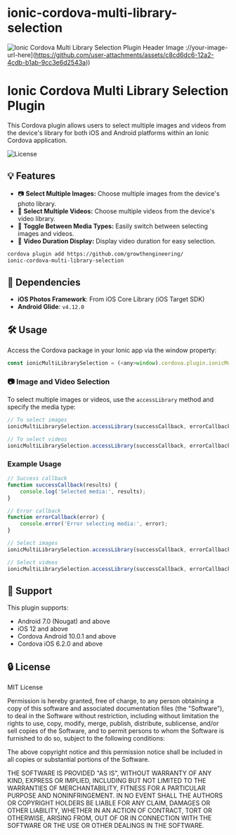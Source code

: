 # ionic-cordova-multi-library-selection

![Ionic Cordova Multi Library Selection Plugin Header Image]()
://your-image-url-here](https://github.com/user-attachments/assets/c8cd6dc6-12a2-4cdb-b1ab-9cc3e6d2543a))

# Ionic Cordova Multi Library Selection Plugin

This Cordova plugin allows users to select multiple images and videos from the device's library for both iOS and Android platforms within an Ionic Cordova application.

![License](https://img.shields.io/github/license/your-repo/ionic-cordova-multi-library-selection)

## 💡 Features

- 📷 **Select Multiple Images:** Choose multiple images from the device's photo library.
- 🎥 **Select Multiple Videos:** Choose multiple videos from the device's video library.
- 🔄 **Toggle Between Media Types:** Easily switch between selecting images and videos.
- 📏 **Video Duration Display:** Display video duration for easy selection.

```bash
cordova plugin add https://github.com/growthengineering/
ionic-cordova-multi-library-selection
```

## 🔗 Dependencies

- **iOS Photos Framework**: From iOS Core Library (iOS Target SDK)
- **Android Glide**: `v4.12.0`

## 🛠 Usage

Access the Cordova package in your Ionic app via the window property:

```javascript
const ionicMultiLibrarySelection = (<any>window).cordova.plugin.ionicMultiLibrarySelection;
```

### 📷 Image and Video Selection

To select multiple images or videos, use the `accessLibrary` method and specify the media type:

```javascript
// To select images
ionicMultiLibrarySelection.accessLibrary(successCallback, errorCallback, { mediaType: ionicMultiLibrarySelection.MEDIA_TYPE.PICTURE });

// To select videos
ionicMultiLibrarySelection.accessLibrary(successCallback, errorCallback, { mediaType: ionicMultiLibrarySelection.MEDIA_TYPE.VIDEO });
```

### Example Usage

```javascript
// Success callback
function successCallback(results) {
    console.log('Selected media:', results);
}

// Error callback
function errorCallback(error) {
    console.error('Error selecting media:', error);
}

// Select images
ionicMultiLibrarySelection.accessLibrary(successCallback, errorCallback, { mediaType: ionicMultiLibrarySelection.MEDIA_TYPE.PICTURE });

// Select videos
ionicMultiLibrarySelection.accessLibrary(successCallback, errorCallback, { mediaType: ionicMultiLibrarySelection.MEDIA_TYPE.VIDEO });
```

## 📱 Support

This plugin supports:
- Android 7.0 (Nougat) and above
- iOS 12 and above
- Cordova Android 10.0.1 and above
- Cordova iOS 6.2.0 and above

## 🔒 License

MIT License

Permission is hereby granted, free of charge, to any person obtaining a copy
of this software and associated documentation files (the "Software"), to deal
in the Software without restriction, including without limitation the rights
to use, copy, modify, merge, publish, distribute, sublicense, and/or sell
copies of the Software, and to permit persons to whom the Software is
furnished to do so, subject to the following conditions:

The above copyright notice and this permission notice shall be included in all
copies or substantial portions of the Software.

THE SOFTWARE IS PROVIDED "AS IS", WITHOUT WARRANTY OF ANY KIND, EXPRESS OR
IMPLIED, INCLUDING BUT NOT LIMITED TO THE WARRANTIES OF MERCHANTABILITY,
FITNESS FOR A PARTICULAR PURPOSE AND NONINFRINGEMENT. IN NO EVENT SHALL THE
AUTHORS OR COPYRIGHT HOLDERS BE LIABLE FOR ANY CLAIM, DAMAGES OR OTHER
LIABILITY, WHETHER IN AN ACTION OF CONTRACT, TORT OR OTHERWISE, ARISING FROM,
OUT OF OR IN CONNECTION WITH THE SOFTWARE OR THE USE OR OTHER DEALINGS IN THE
SOFTWARE.
```
